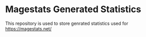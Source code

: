# Magestats Generated Statistics
This repository is used to store genrated statistics used for https://magestats.net/


